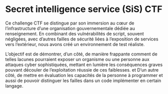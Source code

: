 # Secret intelligence service (SiS) CTF
Ce challenge CTF se distingue par son immersion au cœur de l’infrastructure d’une organisation gouvernementale dédiée au renseignement. En combinant des vulnérabilités de script, souvent négligées, avec d’autres failles de sécurité liées à l’exposition de services vers l’extérieur, nous avons créé un environnement de test réaliste.

L’objectif est de démontrer, d’un côté, de manière frappante comment de telles lacunes pourraient exposer un organisme ou une personne aux attaques cyber sophistiquées, mettant en lumière les conséquences graves pouvant découler de l’exploitation réussie de ces faiblesses. et D’un autre côté, de mettre en évaluation les capacités de la personne à programmer et aussi de pouvoir distinguer les failles dans un code
implémenter en certain langage.
